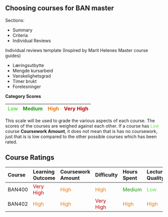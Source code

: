## Choosing courses for BAN master

Sections:

- Summary
- Criteria
- Individual Reviews

Individual reviews template (Inspired by Marit Helenes Master course guides)

- Læringsutbytte
- Mengde kursarbeid
- Vanskelighetsgrad
- Timer brukt
- Forelesninger

**Category Scores**

| <span style="color:#5ae342">Low<span> | <span style="color:#1d9908">Medium</span> | <span style="color:#e87910">High</span> | <span style="color:#bf0000">Very High</span> |
| :------------------------------------ | :---------------------------------------- | :-------------------------------------- | :------------------------------------------- |

This scale will be used to grade the various aspects of each course. The scores of the courses are weighed against each other. If a course has <span style="color:#5ae342">Low</span> course **Coursework Amount**, it does not mean that is has no coursework, just that is is low compared to the other possible courses which has been rated.

## Course Ratings

| Course | Learning Outcome                               | Coursework Amount                         | Difficulty                                     | Hours Spent                                 | Lecture Quality                           |
| :----- | :--------------------------------------------- | :---------------------------------------- | :--------------------------------------------- | :------------------------------------------ | :---------------------------------------- |
| BAN400 | <span style = "color:#bf0000">Very High</span> | <span style = "color:#e87910">High</span> | <span style = "color:#e87910">High</span>      | <span style = "color:#1d9908">Medium</span> | <span style = "color:#5ae342">Low</span>  |
| BAN402 | <span style = "color:#e87910">High</span>      | <span style = "color:#e87910">High</span> | <span style = "color:#bf0000">Very High</span> | <span style = "color:#e87910">High</span>   | <span style = "color:#e87910">High</span> |

